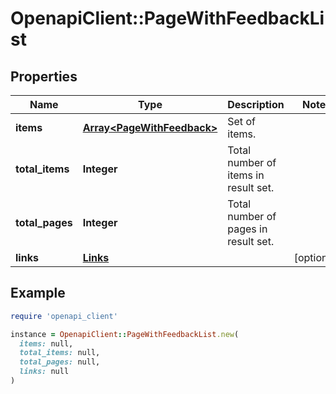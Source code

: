 # OpenapiClient::PageWithFeedbackList

## Properties

| Name | Type | Description | Notes |
| ---- | ---- | ----------- | ----- |
| **items** | [**Array&lt;PageWithFeedback&gt;**](PageWithFeedback.md) | Set of items. |  |
| **total_items** | **Integer** | Total number of items in result set. |  |
| **total_pages** | **Integer** | Total number of pages in result set. |  |
| **links** | [**Links**](Links.md) |  | [optional] |

## Example

```ruby
require 'openapi_client'

instance = OpenapiClient::PageWithFeedbackList.new(
  items: null,
  total_items: null,
  total_pages: null,
  links: null
)
```

